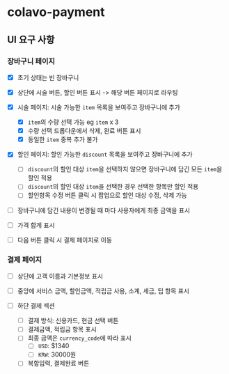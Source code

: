 # colavo-payment

## UI 요구 사항

### 장바구니 페이지

- [x] 초기 상태는 빈 장바구니
- [x] 상단에 시술 버튼, 할인 버튼 표시 -> 해당 버튼 페이지로 라우팅

- [x] 시술 페이지: 시술 가능한 `item` 목록을 보여주고 장바구니에 추가

  - [x] `item`의 수량 선택 가능 eg `item` x 3
  - [x] 수량 선택 드롭다운에서 삭제, 완료 버튼 표시
  - [x] 동일한 `item` 중복 추가 불가

- [x] 할인 페이지: 할인 가능한 `discount` 목록을 보여주고 장바구니에 추가

  - [ ] `discount`의 할인 대상 `item`을 선택하지 않으면 장바구니에 담긴 모든 `item`을 할인 적용
  - [ ] `discount`의 할인 대상 `item`을 선택한 경우 선택한 항목만 할인 적용
  - [ ] 할인항목 수정 버튼 클릭 시 팝업으로 할인 대상 수정, 삭제 가능

- [ ] 장바구니에 담긴 내용이 변경될 때 마다 사용자에게 최종 금액을 표시
- [ ] 가격 합계 표시
- [ ] 다음 버튼 클릭 시 결제 페이지로 이동

### 결제 페이지

- [ ] 상단에 고객 이름과 기본정보 표시

- [ ] 중앙에 서비스 금액, 할인금액, 적립금 사용, 소계, 세금, 팁 항목 표시

- [ ] 하단 결제 섹션
  - [ ] 결제 방식: 신용카드, 현금 선택 버튼
  - [ ] 결제금액, 적립금 항목 표시
  - [ ] 최종 금액은 `currency_code`에 따라 표시
    - [ ] `USD`: $1340
    - [ ] `KRW`: 30000원
  - [ ] 복합입력, 결제완료 버튼
